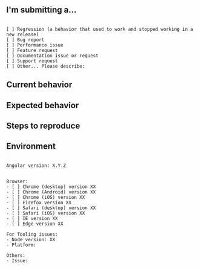 
## I'm submitting a...
<!-- Check one of the following options with "x" -->
<pre><code>
[ ] Regression (a behavior that used to work and stopped working in a new release)
[ ] Bug report  <!-- Please search GitHub for a similar issue or PR before submitting -->
[ ] Performance issue
[ ] Feature request
[ ] Documentation issue or request
[ ] Support request
[ ] Other... Please describe:
</code></pre>

## Current behavior
<!--
Please provide a short description of the issue.
Please provide screenshots, snippets, console.logs, ... to help understand the issue quickly
-->

## Expected behavior
<!--
Please provide a description of the desired behavior
-->

## Steps to reproduce
<!--
Please provide a minimal set of steps to reproduce the issue
-->

## Environment

<pre><code>
Angular version: X.Y.Z
<!-- Check whether this is still an issue in the most recent Angular version -->

Browser:
- [ ] Chrome (desktop) version XX
- [ ] Chrome (Android) version XX
- [ ] Chrome (iOS) version XX
- [ ] Firefox version XX
- [ ] Safari (desktop) version XX
- [ ] Safari (iOS) version XX
- [ ] IE version XX
- [ ] Edge version XX

For Tooling issues:
- Node version: XX
- Platform:  <!-- Mac, Linux, Windows -->

Others:
- Issue: <!-- Anything else relevant?  Operating system version, IDE, package manager, HTTP server, ... -->
</code></pre>